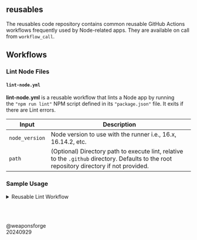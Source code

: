 ## reusables

The reusables code repository contains common reusable GitHub Actions workflows frequently used by Node-related apps. They are available on call from `workflow_call`.

## Workflows

### Lint Node Files

#### `lint-node.yml`

**lint-node.yml** is a reusable workflow that lints a Node app by running the `"npm run lint"` NPM script defined in its `"package.json"` file. It exits if there are Lint errors.

| Input | Description |
| --- | --- |
| `node_version` | Node version to use with the runner i.e., 16.x, 16.14.2, etc. |
| `path` | (Optional) Directory path to execute lint, relative to the `.github` directory. Defaults to the root repository directory if not provided. |

### Sample Usage

<details>
<summary>Reusable Lint Workflow</summary>
<br>

```
name: Reusable Lint Workflow

on:
  push:
    branches:
      - main

jobs:
  lint-files:
    uses: weaponsforge/reusables/.github/workflows/lint-node.yml@main
    with:
      node_version: "20.15.0"
      path: "./server"
```

</details>

<br><br>

@weaponsforge<br>
20240929
